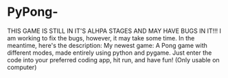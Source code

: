 # PyPong-
THIS GAME IS STILL IN IT'S ALHPA STAGES AND MAY HAVE BUGS IN IT!!!
I am working to fix the bugs, however, it may take some time. In the meantime, here's the description:
My newest game: A Pong game with different modes, made entirely using python and pygame. Just enter the code into your preferred coding app, hit run, and have fun! (Only usable on computer)
